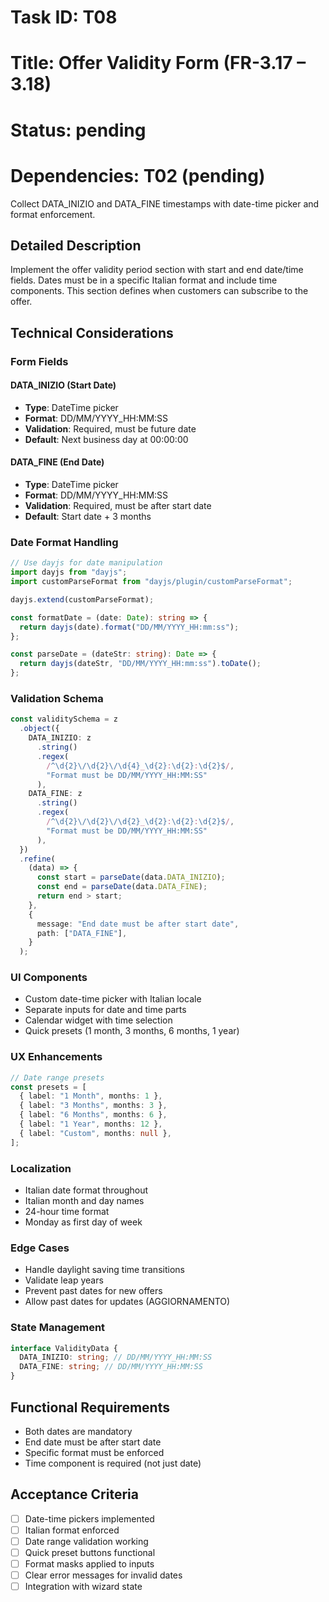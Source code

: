 # Task ID: T08

# Title: Offer Validity Form (FR-3.17 – 3.18)

# Status: pending

# Dependencies: T02 (pending)

Collect DATA_INIZIO and DATA_FINE timestamps with date-time picker and format enforcement.

## Detailed Description

Implement the offer validity period section with start and end date/time fields. Dates must be in a specific Italian format and include time components. This section defines when customers can subscribe to the offer.

## Technical Considerations

### Form Fields

#### DATA_INIZIO (Start Date)

- **Type**: DateTime picker
- **Format**: DD/MM/YYYY_HH:MM:SS
- **Validation**: Required, must be future date
- **Default**: Next business day at 00:00:00

#### DATA_FINE (End Date)

- **Type**: DateTime picker
- **Format**: DD/MM/YYYY_HH:MM:SS
- **Validation**: Required, must be after start date
- **Default**: Start date + 3 months

### Date Format Handling

```typescript
// Use dayjs for date manipulation
import dayjs from "dayjs";
import customParseFormat from "dayjs/plugin/customParseFormat";

dayjs.extend(customParseFormat);

const formatDate = (date: Date): string => {
  return dayjs(date).format("DD/MM/YYYY_HH:mm:ss");
};

const parseDate = (dateStr: string): Date => {
  return dayjs(dateStr, "DD/MM/YYYY_HH:mm:ss").toDate();
};
```

### Validation Schema

```typescript
const validitySchema = z
  .object({
    DATA_INIZIO: z
      .string()
      .regex(
        /^\d{2}\/\d{2}\/\d{4}_\d{2}:\d{2}:\d{2}$/,
        "Format must be DD/MM/YYYY_HH:MM:SS"
      ),
    DATA_FINE: z
      .string()
      .regex(
        /^\d{2}\/\d{2}\/\d{2}_\d{2}:\d{2}:\d{2}$/,
        "Format must be DD/MM/YYYY_HH:MM:SS"
      ),
  })
  .refine(
    (data) => {
      const start = parseDate(data.DATA_INIZIO);
      const end = parseDate(data.DATA_FINE);
      return end > start;
    },
    {
      message: "End date must be after start date",
      path: ["DATA_FINE"],
    }
  );
```

### UI Components

- Custom date-time picker with Italian locale
- Separate inputs for date and time parts
- Calendar widget with time selection
- Quick presets (1 month, 3 months, 6 months, 1 year)

### UX Enhancements

```typescript
// Date range presets
const presets = [
  { label: "1 Month", months: 1 },
  { label: "3 Months", months: 3 },
  { label: "6 Months", months: 6 },
  { label: "1 Year", months: 12 },
  { label: "Custom", months: null },
];
```

### Localization

- Italian date format throughout
- Italian month and day names
- 24-hour time format
- Monday as first day of week

### Edge Cases

- Handle daylight saving time transitions
- Validate leap years
- Prevent past dates for new offers
- Allow past dates for updates (AGGIORNAMENTO)

### State Management

```typescript
interface ValidityData {
  DATA_INIZIO: string; // DD/MM/YYYY_HH:MM:SS
  DATA_FINE: string; // DD/MM/YYYY_HH:MM:SS
}
```

## Functional Requirements

- Both dates are mandatory
- End date must be after start date
- Specific format must be enforced
- Time component is required (not just date)

## Acceptance Criteria

- [ ] Date-time pickers implemented
- [ ] Italian format enforced
- [ ] Date range validation working
- [ ] Quick preset buttons functional
- [ ] Format masks applied to inputs
- [ ] Clear error messages for invalid dates
- [ ] Integration with wizard state
